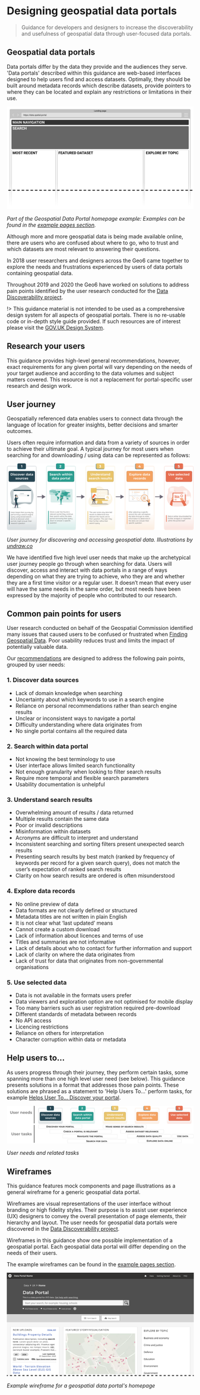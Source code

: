 # Designing geospatial data portals

> Guidance for developers and designers to increase the discoverability and usefulness of geospatial data through user-focused data portals.

## Geospatial data portals

Data portals differ by the data they provide and the audiences they serve. 'Data portals' described within this guidance are web-based interfaces designed to help users find and access datasets. Optimally, they should be built around metadata records which describe datasets, provide pointers to where they can be located and explain any restrictions or limitations in their use.

<div class="image-container">
  
![Geospatial data portal wireframe example](../_media/intro-wireframe_lofi.png)

*Part of the Geospatial Data Portal homepage example: Examples can be found in the [example pages section](/main-content/pages/pages-intro).*

</div>

Although more and more geospatial data is being made available online, there are users who are confused about where to go, who to trust and which datasets are most relevant to answering their questions.

In 2018 user researchers and designers across the Geo6 came together to explore the needs and frustrations experienced by users of data portals containing geospatial data.

Throughout 2019 and 2020 the Geo6 have worked on solutions to address pain points identified by the user research conducted for the [Data Discoverability project](https://www.gov.uk/government/publications/finding-geospatial-data/finding-geospatial-data).

!> This guidance material is not intended to be used as a comprehensive design system for all aspects of geospatial portals. There is no re-usable code or in-depth style guide provided. If such resources are of interest please visit the [GOV.UK Design System](https://design-system.service.gov.uk/get-started/).

## Research your users
This guidance provides high-level general recommendations, however, exact requirements for any given portal will vary depending on the needs of your target audience and according to the data volumes and subject matters covered. This resource is not a replacement for portal-specific user research and design work. 

## User journey
Geospatially referenced data enables users to connect data through the language of location for greater insights, better decisions and smarter outcomes.  

Users often require information and data from a variety of sources in order to achieve their ultimate goal. A typical journey for most users when searching for and downloading / using data can be represented as follows:

<div class="image-container">

![User journey for discovering and accessing geospatial data](../_media/spatial-data-journey-v3.svg)

*User journey for discovering and accessing geospatial data. Illustrations by [undraw.co](https://undraw.co/license)*

</div>

We have identified five high level user needs that make up the archetypical user journey people go through when searching for data. Users will discover, access and interact with data portals in a range of ways depending on what they are trying to achieve, who they are and whether they are a first time visitor or a regular user. It doesn’t mean that every user will have the same needs in the same order, but most needs have been expressed by the majority of people who contributed to our research. 

## Common pain points for users
User research conducted on behalf of the Geospatial Commission identified many issues that caused users to be confused or frustrated when [Finding Geospatial Data](https://www.gov.uk/government/publications/finding-geospatial-data/finding-geospatial-data). Poor usability reduces trust and limits the impact of potentially valuable data. 

Our [recommendations](https://pautva.github.io/dd3-wireframes/#/main-content/introduction?id=help-users-to) are designed to address the following pain points, grouped by user needs:  

### 1. Discover data sources
*	Lack of domain knowledge when searching
*	Uncertainty about which keywords to use in a search engine
*	Reliance on personal recommendations rather than search engine results
*	Unclear or inconsistent ways to navigate a portal 
*	Difficulty understanding where data originates from
*	No single portal contains all the required data

### 2. Search within data portal
*	Not knowing the best terminology to use
*	User interface allows limited search functionality
*	Not enough granularity when looking to filter search results
*	Require more temporal and flexible search parameters
*	Usability documentation is unhelpful

### 3. Understand search results
*	Overwhelming amount of results / data returned
*	Multiple results contain the same data
*	Poor or invalid descriptions
*	Misinformation within datasets
*	Acronyms are difficult to interpret and understand
*	Inconsistent searching and sorting filters present unexpected search results
*	Presenting search results by best match (ranked by frequency of keywords per record for a given search query), does not match the user’s expectation of ranked search results
*	Clarity on how search results are ordered is often misunderstood

### 4. Explore data records
*	No online preview of data
*	Data formats are not clearly defined or structured
*	Metadata titles are not written in plain English
*	It is not clear what ‘last updated’ means
*	Cannot create a custom download
*	Lack of information about licences and terms of use
*	Titles and summaries are not informative
*	Lack of details about who to contact for further information and support
*	Lack of clarity on where the data originates from
*	Lack of trust for data that originates from non-governmental organisations

### 5. Use selected data
*	Data is not available in the formats users prefer 
*	Data viewers and exploration option are not optimised for mobile display
*	Too many barriers such as user registration required pre-download
*	Different standards of metadata between records
*	No API access
*	Licencing restrictions
*	Reliance on others for interpretation
*	Character corruption within data or metadata

## Help users to...
As users progress through their journey, they perform certain tasks, some spanning more than one high level user need (see below). This guidance presents solutions in a format that addresses those pain points. These solutions are phrased as a statement to 'Help Users To...' perform tasks, for example [Helps User To... Discover your portal](main-content/steps/discover-your-portal).  

<div class="image-container">

![Diagram showing user needs and user tasks](../_media/help-users.svg)

*User needs and related tasks*

</div>

## Wireframes

This guidance features mock components and page illustrations as a general wireframe for a generic geospatial data portal. 

Wireframes are visual representations of the user interface without branding or high fidelity styles. Their purpose is to assist user experience (UX) designers to convey the overall presentation of page elements, their hierarchy and layout. The user needs for geospatial data portals were discovered in the [Data Discoverability project](https://www.gov.uk/government/publications/finding-geospatial-data/finding-geospatial-data).

Wireframes in this guidance show one possible implementation of a geospatial portal. Each geospatial data portal will differ depending on the needs of their users.

The example wireframes can be found in the [example pages section](/main-content/pages/pages-intro).

<div class="image-container">

![Wireframe example](../_media/wireframe-example.png)

*Example wireframe for a geospatial data portal's homepage*

</div>
